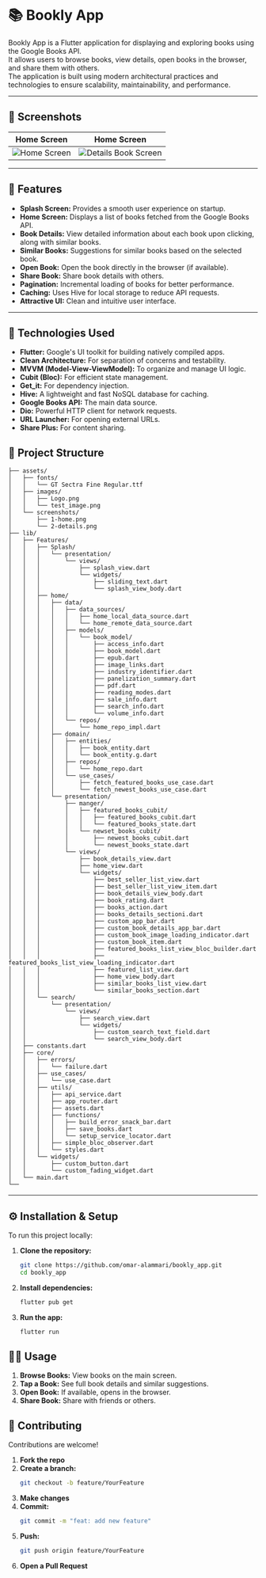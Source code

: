 # 📚 Bookly App

Bookly App is a Flutter application for displaying and exploring books using the Google Books API.  
It allows users to browse books, view details, open books in the browser, and share them with others.  
The application is built using modern architectural practices and technologies to ensure scalability, maintainability, and performance.

---

## 📱 Screenshots

| Home Screen | Home Screen |
|:---:|:---:|
| ![Home Screen](assets/screenshots/1-home.png) | ![Details Book Screen](assets/screenshots/2-details.png) |

---

## 🌟 Features

- **Splash Screen:** Provides a smooth user experience on startup.
- **Home Screen:** Displays a list of books fetched from the Google Books API.
- **Book Details:** View detailed information about each book upon clicking, along with similar books.
- **Similar Books:** Suggestions for similar books based on the selected book.
- **Open Book:** Open the book directly in the browser (if available).
- **Share Book:** Share book details with others.
- **Pagination:** Incremental loading of books for better performance.
- **Caching:** Uses Hive for local storage to reduce API requests.
- **Attractive UI:** Clean and intuitive user interface.

---

## 🚀 Technologies Used

- **Flutter:** Google's UI toolkit for building natively compiled apps.
- **Clean Architecture:** For separation of concerns and testability.
- **MVVM (Model-View-ViewModel):** To organize and manage UI logic.
- **Cubit (Bloc):** For efficient state management.
- **Get_it:** For dependency injection.
- **Hive:** A lightweight and fast NoSQL database for caching.
- **Google Books API:** The main data source.
- **Dio:** Powerful HTTP client for network requests.
- **URL Launcher:** For opening external URLs.
- **Share Plus:** For content sharing.

## 📂 Project Structure

```
├── assets/
│   ├── fonts/
│   │   └── GT Sectra Fine Regular.ttf
│   ├── images/
│   │   ├── Logo.png
│   │   └── test_image.png
│   └── screenshots/
│       ├── 1-home.png
│       └── 2-details.png
├── lib/
│   ├── Features/
│   │   ├── Splash/
│   │   │   └── presentation/
│   │   │       └── views/
│   │   │           ├── splash_view.dart
│   │   │           └── widgets/
│   │   │               ├── sliding_text.dart
│   │   │               └── splash_view_body.dart
│   │   ├── home/
│   │   │   ├── data/
│   │   │   │   ├── data_sources/
│   │   │   │   │   ├── home_local_data_source.dart
│   │   │   │   │   └── home_remote_data_source.dart
│   │   │   │   ├── models/
│   │   │   │   │   └── book_model/
│   │   │   │   │       ├── access_info.dart
│   │   │   │   │       ├── book_model.dart
│   │   │   │   │       ├── epub.dart
│   │   │   │   │       ├── image_links.dart
│   │   │   │   │       ├── industry_identifier.dart
│   │   │   │   │       ├── panelization_summary.dart
│   │   │   │   │       ├── pdf.dart
│   │   │   │   │       ├── reading_modes.dart
│   │   │   │   │       ├── sale_info.dart
│   │   │   │   │       ├── search_info.dart
│   │   │   │   │       └── volume_info.dart
│   │   │   │   └── repos/
│   │   │   │       └── home_repo_impl.dart
│   │   │   ├── domain/
│   │   │   │   ├── entities/
│   │   │   │   │   ├── book_entity.dart
│   │   │   │   │   └── book_entity.g.dart
│   │   │   │   ├── repos/
│   │   │   │   │   └── home_repo.dart
│   │   │   │   └── use_cases/
│   │   │   │       ├── fetch_featured_books_use_case.dart
│   │   │   │       └── fetch_newest_books_use_case.dart
│   │   │   └── presentation/
│   │   │       ├── manger/
│   │   │       │   ├── featured_books_cubit/
│   │   │       │   │   ├── featured_books_cubit.dart
│   │   │       │   │   └── featured_books_state.dart
│   │   │       │   └── newset_books_cubit/
│   │   │       │       ├── newest_books_cubit.dart
│   │   │       │       └── newest_books_state.dart
│   │   │       └── views/
│   │   │           ├── book_details_view.dart
│   │   │           ├── home_view.dart
│   │   │           └── widgets/
│   │   │               ├── best_seller_list_view.dart
│   │   │               ├── best_seller_list_view_item.dart
│   │   │               ├── book_details_view_body.dart
│   │   │               ├── book_rating.dart
│   │   │               ├── books_action.dart
│   │   │               ├── books_details_sectioni.dart
│   │   │               ├── custom_app_bar.dart
│   │   │               ├── custom_book_details_app_bar.dart
│   │   │               ├── custom_book_image_loading_indicator.dart
│   │   │               ├── custom_book_item.dart
│   │   │               ├── featured_books_list_view_bloc_builder.dart
│   │   │               ├── featured_books_list_view_loading_indicator.dart
│   │   │               ├── featured_list_view.dart
│   │   │               ├── home_view_body.dart
│   │   │               ├── similar_books_list_view.dart
│   │   │               └── similar_books_section.dart
│   │   └── search/
│   │       └── presentation/
│   │           └── views/
│   │               ├── search_view.dart
│   │               └── widgets/
│   │                   ├── custom_search_text_field.dart
│   │                   └── search_view_body.dart
│   ├── constants.dart
│   ├── core/
│   │   ├── errors/
│   │   │   └── failure.dart
│   │   ├── use_cases/
│   │   │   └── use_case.dart
│   │   ├── utils/
│   │   │   ├── api_service.dart
│   │   │   ├── app_router.dart
│   │   │   ├── assets.dart
│   │   │   ├── functions/
│   │   │   │   ├── build_error_snack_bar.dart
│   │   │   │   ├── save_books.dart
│   │   │   │   └── setup_service_locator.dart
│   │   │   ├── simple_bloc_observer.dart
│   │   │   └── styles.dart
│   │   └── widgets/
│   │       ├── custom_button.dart
│   │       └── custom_fading_widget.dart
│   └── main.dart
└── 
```

---

## ⚙️ Installation & Setup

To run this project locally:

1. **Clone the repository:**
   ```bash
   git clone https://github.com/omar-alammari/bookly_app.git
   cd bookly_app
   ```

2. **Install dependencies:**
   ```bash
   flutter pub get
   ```

3. **Run the app:**
   ```bash
   flutter run
   ```

## 👨‍💻 Usage

1. **Browse Books:** View books on the main screen.
2. **Tap a Book:** See full book details and similar suggestions.
3. **Open Book:** If available, opens in the browser.
4. **Share Book:** Share with friends or others.

## 🤝 Contributing

Contributions are welcome!

1. **Fork the repo**
2. **Create a branch:**  
   ```bash
   git checkout -b feature/YourFeature
   ```
3. **Make changes**
4. **Commit:**  
   ```bash
   git commit -m "feat: add new feature"
   ```
5. **Push:**  
   ```bash
   git push origin feature/YourFeature
   ```
6. **Open a Pull Request**
